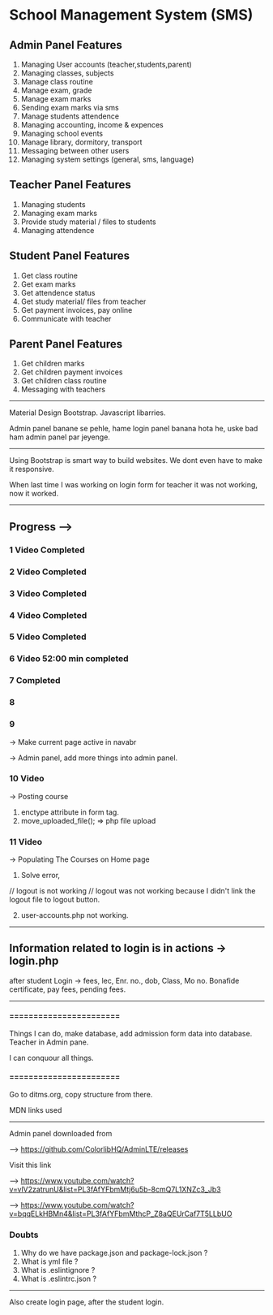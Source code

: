# School Management System (SMS)

## Admin Panel Features

1.  Managing User accounts (teacher,students,parent)
2.  Managing classes, subjects
3.  Manage class routine
4.  Manage exam, grade
5.  Manage exam marks
6.  Sending exam marks via sms
7.  Manage students attendence
8.  Managing accounting, income & expences
9.  Managing school events
10. Manage library, dormitory, transport
11. Messaging between other users
12. Managing system settings (general, sms, language)

## Teacher Panel Features

1.  Managing students
2.  Managing exam marks
3.  Provide study material / files to students
4.  Managing attendence

## Student Panel Features

1.  Get class routine
2.  Get exam marks
3.  Get attendence status
4.  Get study material/ files from teacher
5.  Get payment invoices, pay online
6.  Communicate with teacher

## Parent Panel Features

1.  Get children marks
2.  Get children payment invoices
3.  Get children class routine
4.  Messaging with teachers

---

Material Design Bootstrap.
Javascript libarries.

Admin panel banane se pehle, hame login panel banana hota he, uske bad ham admin panel par jeyenge.

---

Using Bootstrap is smart way to build websites.
We dont even have to make it responsive.

When last time I was working on login form for teacher it was not working, now it worked.

---

## Progress -->

### 1 Video Completed

### 2 Video Completed

### 3 Video Completed

### 4 Video Completed

### 5 Video Completed

### 6 Video 52:00 min completed

### 7 Completed

### 8

### 9

-> Make current page active in navabr

-> Admin panel, add more things into admin panel.

### 10 Video

-> Posting course

1. enctype attribute in form tag.
2. move_uploaded_file(); => php file upload

### 11 Video

-> Populating The Courses on Home page

1. Solve error,

// logout is not working
// logout was not working because I didn't link the logout file to logout button.

2. user-accounts.php not working.

---

## Information related to login is in actions -> login.php

after student Login -> fees, lec,
Enr. no., dob, Class, Mo no.
Bonafide certificate, pay fees, pending fees.

---

#### =======================

Things I can do, make database, add admission form data into database.
Teacher in Admin pane.

I can conquour all things.

#### =======================

Go to ditms.org, copy structure from there.

MDN links used

<!-- https://mdbootstrap.com/docs/standard/getting-started/installation/ -->

---

<!-- <script type="text/javascript" src="node_modules/mdbootstrap/js/jquery.min.js"></script> -->
<!-- <script type="text/javascript" src="node_modules/mdbootstrap/js/popper.min.js"></script>
<script type="text/javascript" src="node_modules/mdbootstrap/js/bootstrap.min.js"></script>
<script type="text/javascript" src="node_modules/mdbootstrap/js/mdb.min.js"></script> -->

Admin panel downloaded from

--> https://github.com/ColorlibHQ/AdminLTE/releases

Visit this link

--> https://www.youtube.com/watch?v=vlV2zatrunU&list=PL3fAfYFbmMtj6u5b-8cmQ7L1XNZc3_Jb3

--> https://www.youtube.com/watch?v=bqqELkHBMn4&list=PL3fAfYFbmMthcP_Z8aQEUrCaf7T5LLbUO

### Doubts

1. Why do we have package.json and package-lock.json ?
2. What is yml file ?
3. What is .eslintignore ?
4. What is .eslintrc.json ?

---

Also create login page, after the student login.
